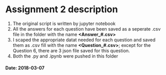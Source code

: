 # Assignment 2 description
  1. The original script is written by jupyter notebook
  2. All the answers for each question have been saved as a seperate .csv file in the folder with the name **<Answer_#.csv>**
  3. I scaped the appropriate datat needed for each question and saved them as .csv fill with the name **<Question_#.csv>**; except for the Question 6, there are 3 json file saved for this question.
  4. Both the .py and .ipynb were pushed in this folder

#### Date: 2018-03-07
